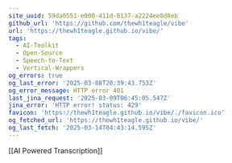 ```yaml
---
site_uuid: 59da0551-e000-411d-8137-a2224ee8d8eb
github_url: 'https://github.com/thewh1teagle/vibe'
url: 'https://thewh1teagle.github.io/vibe/'
tags:
  - AI-Toolkit
  - Open-Source
  - Speech-to-Text
  - Vertical-Wrappers
og_errors: true
og_last_error: '2025-03-08T20:39:43.753Z'
og_error_message: HTTP error 401
last_jina_request: '2025-03-09T06:45:05.547Z'
jina_error: 'HTTP error! status: 429'
favicon: 'https://thewh1teagle.github.io/vibe/./favicon.ico'
og_fetched_url: 'https://thewh1teagle.github.io/vibe/'
og_last_fetch: '2025-03-14T04:43:14.595Z'
---
```



[[AI Powered Transcription]]
